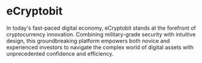 # eCryptobit
In today's fast-paced digital economy, eCryptobit stands at the forefront of cryptocurrency innovation. Combining military-grade security with intuitive design, this groundbreaking platform empowers both novice and experienced investors to navigate the complex world of digital assets with unprecedented confidence and efficiency.
